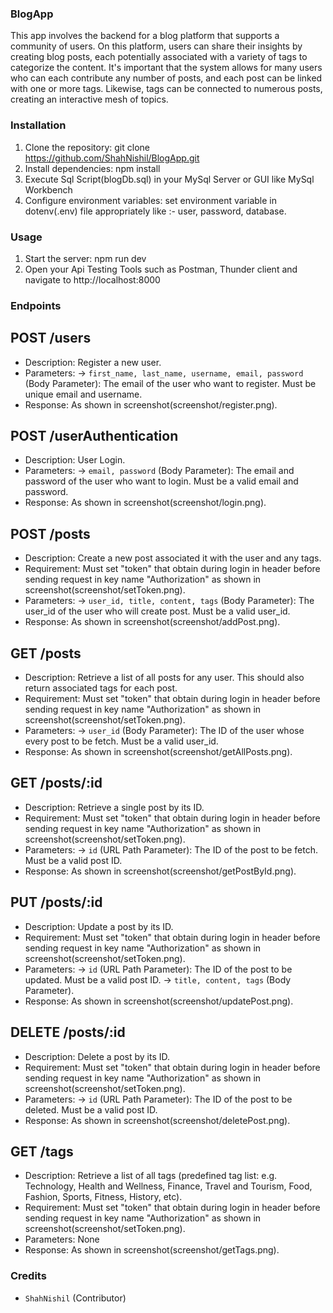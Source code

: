 ### BlogApp
This app involves the backend for a blog platform that supports a community of users. On this platform, users can share their insights by creating blog posts, each potentially associated with a variety of tags to categorize the content. It's important that the system allows for many users who can each contribute any number of posts, and each post can be linked with one or more tags. Likewise, tags can be connected to numerous posts, creating an interactive mesh of topics.

### Installation
1. Clone the repository: git clone https://github.com/ShahNishil/BlogApp.git
2. Install dependencies: npm install
3. Execute Sql Script(blogDb.sql) in your MySql Server or GUI like MySql Workbench
4. Configure environment variables: set environment variable in dotenv(.env) file appropriately like :- user, password, database.
   
### Usage

1. Start the server: npm run dev
2. Open your Api Testing Tools such as Postman, Thunder client and navigate to http://localhost:8000

### Endpoints

## POST /users 
  - Description: Register a new user.
  - Parameters:
      -> `first_name, last_name, username, email, password` (Body Parameter): The email of the user who want to register. Must be unique email and username.
  - Response: As shown in screenshot(screenshot/register.png).
    
## POST /userAuthentication
  - Description: User Login.
  - Parameters:
      -> `email, password` (Body Parameter): The email and password of the user who want to login. Must be a valid email and password.
  - Response: As shown in screenshot(screenshot/login.png).
    
## POST /posts
  - Description: Create a new post associated it with the user and any tags.
  - Requirement: Must set "token" that obtain during login in header before sending request in key name "Authorization" as shown in screenshot(screenshot/setToken.png).
  - Parameters:
      -> `user_id, title, content, tags` (Body Parameter): The user_id of the user who will create post. Must be a valid user_id.
  - Response: As shown in screenshot(screenshot/addPost.png).
      
## GET /posts
  - Description: Retrieve a list of all posts for any user. This should also return associated tags for each post.
  - Requirement: Must set "token" that obtain during login in header before sending request in key name "Authorization" as shown in screenshot(screenshot/setToken.png).
  - Parameters:
      -> `user_id` (Body Parameter): The ID of the user whose every post to be fetch. Must be a valid user_id.
  - Response: As shown in screenshot(screenshot/getAllPosts.png).
    
## GET /posts/:id
  - Description: Retrieve a single post by its ID.
  - Requirement: Must set "token" that obtain during login in header before sending request in key name "Authorization" as shown in screenshot(screenshot/setToken.png).
  - Parameters:
      -> `id` (URL Path Parameter): The ID of the post to be fetch. Must be a valid post ID.
  - Response: As shown in screenshot(screenshot/getPostById.png).
      
## PUT /posts/:id
  - Description: Update a post by its ID.
  - Requirement: Must set "token" that obtain during login in header before sending request in key name "Authorization" as shown in screenshot(screenshot/setToken.png).
  - Parameters:
      -> `id` (URL Path Parameter): The ID of the post to be updated. Must be a valid post ID.
      -> `title, content, tags` (Body Parameter).
  - Response: As shown in screenshot(screenshot/updatePost.png).
    
## DELETE /posts/:id
  - Description:  Delete a post by its ID.
  - Requirement: Must set "token" that obtain during login in header before sending request in key name "Authorization" as shown in screenshot(screenshot/setToken.png).
  - Parameters:
      -> `id` (URL Path Parameter): The ID of the post to be deleted. Must be a valid post ID.
  - Response: As shown in screenshot(screenshot/deletePost.png).
    
## GET /tags
  - Description: Retrieve a list of all tags (predefined tag list: e.g. Technology, Health and Wellness, Finance, Travel and Tourism, Food, Fashion, Sports, Fitness, History, etc).
  - Requirement: Must set "token" that obtain during login in header before sending request in key name "Authorization" as shown in screenshot(screenshot/setToken.png).
  - Parameters: None
  - Response: As shown in screenshot(screenshot/getTags.png).


### Credits

- `ShahNishil` (Contributor)

  
